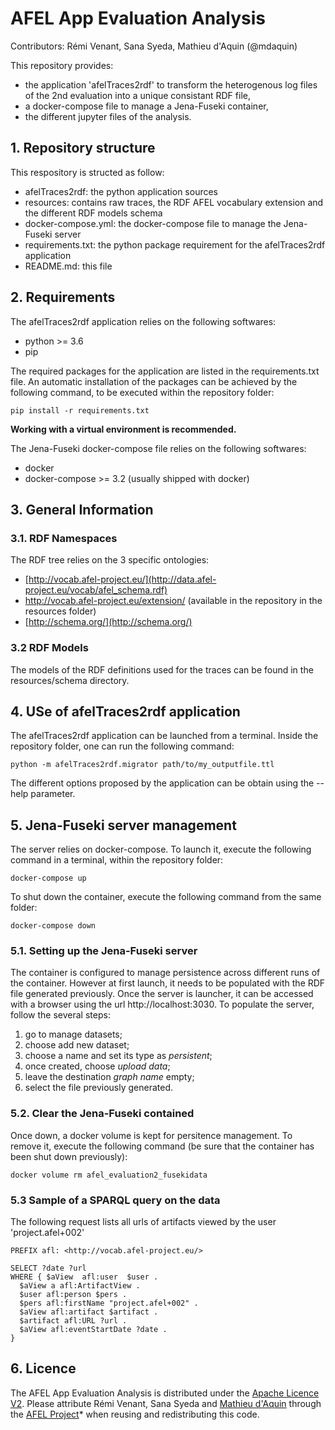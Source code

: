 # AFEL App Evaluation Analysis
Contributors: Rémi Venant, Sana Syeda, Mathieu d'Aquin (@mdaquin)

This repository provides:

- the application 'afelTraces2rdf' to transform the heterogenous log files of the 2nd evaluation into a unique consistant RDF file, 
- a docker-compose file to manage a Jena-Fuseki container, 
- the different jupyter files of the analysis.

## 1. Repository structure
This respository is structed as follow:

- afelTraces2rdf: the python application sources
- resources: contains raw traces, the RDF AFEL vocabulary extension and the different RDF models schema
- docker-compose.yml: the docker-compose file to manage the Jena-Fuseki server
- requirements.txt: the python package requirement for the afelTraces2rdf application
- README.md: this file

## 2. Requirements
The afelTraces2rdf application relies on the following softwares:

- python >= 3.6
- pip

The required packages for the application are listed in the requirements.txt file.
An automatic installation of the packages can be achieved by the following command, to be executed within the repository folder:

    pip install -r requirements.txt

__Working with a virtual environment is recommended.__

The Jena-Fuseki docker-compose file relies on the following softwares:

- docker
- docker-compose >= 3.2 (usually shipped with docker)

## 3. General Information

### 3.1. RDF Namespaces
The RDF tree relies on the 3 specific ontologies:

- [http://vocab.afel-project.eu/](http://data.afel-project.eu/vocab/afel_schema.rdf)
- http://vocab.afel-project.eu/extension/ (available in the repository in the resources folder)
- [http://schema.org/](http://schema.org/)

### 3.2 RDF Models
The models of the RDF definitions used for the traces can be found in the resources/schema directory.

## 4. USe of afelTraces2rdf application
The afelTraces2rdf application can be launched from a terminal. Inside the repository folder, one can run the following command:
	
    python -m afelTraces2rdf.migrator path/to/my_outputfile.ttl

The different options proposed by the application can be obtain using the --help parameter.

## 5. Jena-Fuseki server management
The server relies on docker-compose. To launch it, execute the following command in a terminal, within the repository folder:

    docker-compose up

To shut down the container, execute the following command from the same folder:

    docker-compose down

### 5.1. Setting up the Jena-Fuseki server
The container is configured to manage persistence across different runs of the container. However at first launch, it needs to be populated with the RDF file generated previously.
Once the server is launcher, it can be accessed with a browser using the url http://localhost:3030.
To populate the server, follow the several steps:

1. go to manage datasets;
1. choose add new dataset;
1. choose a name and set its type as *persistent*;
1. once created, choose *upload data*;
1. leave the destination *graph name* empty;
1. select the file previously generated.

### 5.2. Clear the Jena-Fuseki contained
Once down, a docker volume is kept for persitence management. 
To remove it, execute the following command (be sure that the container has been shut down previously):

    docker volume rm afel_evaluation2_fusekidata

### 5.3 Sample of a SPARQL query on the data
The following request lists all urls of artifacts viewed by the user 'project.afel+002'

    PREFIX afl: <http://vocab.afel-project.eu/>

    SELECT ?date ?url
    WHERE { $aView  afl:user  $user .
      $aView a afl:ArtifactView .
      $user afl:person $pers .
      $pers afl:firstName "project.afel+002" .
      $aView afl:artifact $artifact .
      $artifact afl:URL ?url .
      $aView afl:eventStartDate ?date .
    }

## 6. Licence 
The AFEL App Evaluation Analysis is distributed under the [Apache Licence V2](https://www.apache.org/licenses/LICENSE-2.0). Please attribute Rémi Venant, Sana Syeda and [Mathieu d'Aquin](http://mdaquin.net)  through the [AFEL Project](http://afel-project.eu)* when reusing and redistributing this code.